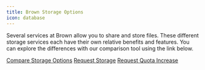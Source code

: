 ```yaml
---
title: Brown Storage Options
icon: database
---
```


Several services at Brown allow you to share and store files. These different storage services each have their own relative benefits and features. You can explore the differences with our comparison tool using the link below.

<a href="/storage" class="button is-link">Compare Storage Options</a>
<a href="https://brown.atlassian.net/servicedesk/customer/portal/16/group/55/create/218" class="button is-link">Request Storage</a>
<a href="https://brown.atlassian.net/servicedesk/customer/portal/16/group/55/create/219" class="button is-link">Request Quota Increase</a>
